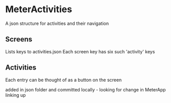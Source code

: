 # MeterActivities
A json structure for activities and their navigation

## Screens
Lists keys to activities.json
Each screen key has six such 'activity' keys

## Activities
Each entry can be thought of as a button on the screen

added in json folder and committed locally - looking for change in MeterApp
linking up
